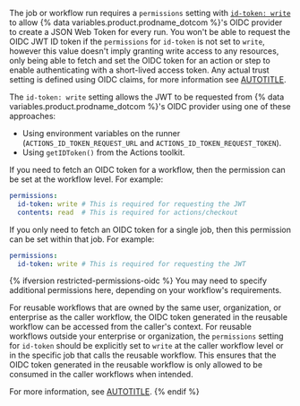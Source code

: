 The job or workflow run requires a `permissions` setting with [`id-token: write`](/actions/security-guides/automatic-token-authentication#permissions-for-the-github_token) to allow {% data variables.product.prodname_dotcom %}'s OIDC provider to create a JSON Web Token for every run. You won't be able to request the OIDC JWT ID token if the `permissions` for `id-token` is not set to `write`, however this value doesn't imply granting write access to any resources, only being able to fetch and set the OIDC token for an action or step to enable authenticating with a short-lived access token. Any actual trust setting is defined using OIDC claims, for more information see [AUTOTITLE](/actions/security-for-github-actions/security-hardening-your-deployments/about-security-hardening-with-openid-connect#configuring-the-oidc-trust-with-the-cloud).

The `id-token: write` setting allows the JWT to be requested from {% data variables.product.prodname_dotcom %}'s OIDC provider using one of these approaches:

* Using environment variables on the runner (`ACTIONS_ID_TOKEN_REQUEST_URL` and `ACTIONS_ID_TOKEN_REQUEST_TOKEN`).
* Using `getIDToken()` from the Actions toolkit.

If you need to fetch an OIDC token for a workflow, then the permission can be set at the workflow level. For example:

```yaml copy
permissions:
  id-token: write # This is required for requesting the JWT
  contents: read  # This is required for actions/checkout
```

If you only need to fetch an OIDC token for a single job, then this permission can be set within that job. For example:

```yaml copy
permissions:
  id-token: write # This is required for requesting the JWT
```

{% ifversion restricted-permissions-oidc %}
You may need to specify additional permissions here, depending on your workflow's requirements.

For reusable workflows that are owned by the same user, organization, or enterprise as the caller workflow, the OIDC token generated in the reusable workflow can be accessed from the caller's context.
For reusable workflows outside your enterprise or organization, the `permissions` setting for `id-token` should be explicitly set to `write` at the caller workflow level or in the specific job that calls the reusable workflow.
This ensures that the OIDC token generated in the reusable workflow is only allowed to be consumed in the caller workflows when intended.

For more information, see [AUTOTITLE](/actions/using-workflows/reusing-workflows).
{% endif %}
